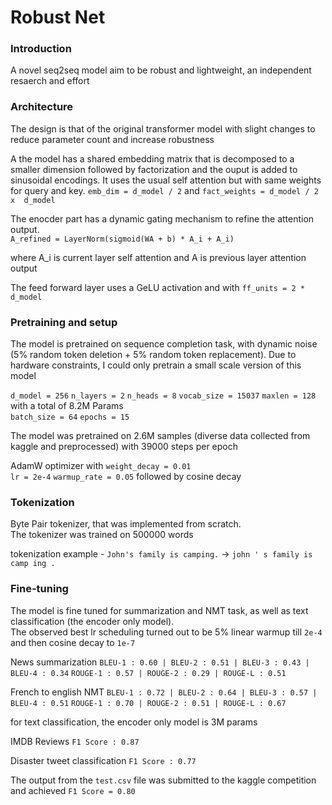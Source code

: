 # Robust Net 
### Introduction
A novel seq2seq model aim to be robust and lightweight, an independent resaerch and effort

### Architecture

The design is that of the original transformer model with slight changes to reduce parameter count and increase robustness

A the model has a shared embedding matrix that is decomposed to a smaller dimension followed by factorization and the ouput is added to sinusoidal encodings.
It uses the usual self attention but with same weights for query and key. 
`emb_dim = d_model / 2` and `fact_weights = d_model / 2  x  d_model`

The enocder part has a dynamic gating mechanism to refine the attention output.\
`A_refined = LayerNorm(sigmoid(WA + b) * A_i + A_i)`

where A_i is current layer self attention and A is previous layer attention output

The feed forward layer uses a GeLU activation and with `ff_units = 2 * d_model`

### Pretraining and setup

The model is pretrained on sequence completion task, with dynamic noise (5% random token deletion + 5% random token replacement).
Due to hardware constraints, I could only pretrain a small scale version of this model

`d_model = 256` `n_layers = 2` `n_heads = 8` `vocab_size = 15037` `maxlen = 128` with a total of 8.2M Params\
`batch_size = 64` `epochs = 15`

The model was pretrained on 2.6M samples (diverse data collected from kaggle and preprocessed) with 39000 steps per epoch

AdamW optimizer with `weight_decay = 0.01`\
`lr = 2e-4` `warmup_rate = 0.05` followed by cosine decay

### Tokenization

Byte Pair tokenizer, that was implemented from scratch.\
The tokenizer was trained on 500000 words 

tokenization example - 
`John's family is camping.` -> `john ' s family is camp ing .`

### Fine-tuning

The model is fine tuned for summarization and NMT task, as well as text classification (the encoder only model).\
The observed best lr scheduling turned out to be
5% linear warmup till `2e-4` and then cosine decay to `1e-7`

News summarization
`BLEU-1 : 0.60 | BLEU-2 : 0.51 | BLEU-3 : 0.43 | BLEU-4 : 0.34`
`ROUGE-1 : 0.57 | ROUGE-2 : 0.29 | ROUGE-L : 0.51`

French to english NMT
`BLEU-1 : 0.72 | BLEU-2 : 0.64 | BLEU-3 : 0.57 | BLEU-4 : 0.51`
`ROUGE-1 : 0.70 | ROUGE-2 : 0.51 | ROUGE-L : 0.67`

for text classification, the encoder only model is 3M params

IMDB Reviews
`F1 Score : 0.87`

Disaster tweet classification
`F1 Score : 0.77`

The output from the `test.csv` file was submitted to the kaggle competition and achieved `F1 Score = 0.80`














